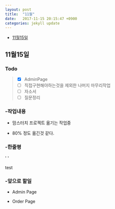 ```yaml
---
layout: post
title:  "11월"
date:   2017-11-15 20:15:47 +0900
categories: jekyll update
---
```


- [11월15일](#11월15일)


## 11월15일

### Todo

> - [x] AdminPage
> - [ ] 직접구현해야하는것을 제외한 나머지 마무리작업
> - [ ] 자소서
> - [ ] 질문정리


### -작업내용  

- 맘스터치 프로젝트 옮기는 작업중  

- 80% 정도 옮긴것 같다.  




### -한줄평
'  '        

  test



### -앞으로 할일  

- Admin Page

- Order Page

